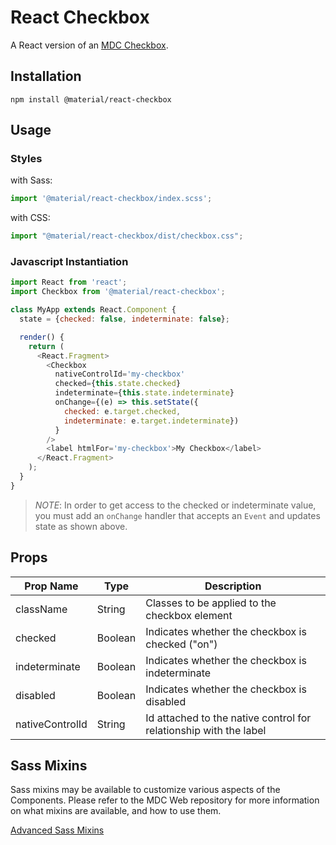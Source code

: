 # React Checkbox

A React version of an [MDC Checkbox](https://github.com/material-components/material-components-web/tree/master/packages/mdc-checkbox).

## Installation

```
npm install @material/react-checkbox
```

## Usage

### Styles

with Sass:
```js
import '@material/react-checkbox/index.scss';
```

with CSS:
```js
import "@material/react-checkbox/dist/checkbox.css";
```

### Javascript Instantiation

```js
import React from 'react';
import Checkbox from '@material/react-checkbox';

class MyApp extends React.Component {
  state = {checked: false, indeterminate: false};

  render() {
    return (
      <React.Fragment>
        <Checkbox
          nativeControlId='my-checkbox'
          checked={this.state.checked}
          indeterminate={this.state.indeterminate}
          onChange={(e) => this.setState({
            checked: e.target.checked,
            indeterminate: e.target.indeterminate})
          }
        />
        <label htmlFor='my-checkbox'>My Checkbox</label>
      </React.Fragment>
    );
  }
}
```

> _NOTE_: In order to get access to the checked or indeterminate value, you must add an `onChange` handler that accepts an `Event` and updates state as shown above.

## Props

Prop Name | Type | Description
--- | --- | ---
className | String | Classes to be applied to the checkbox element
checked | Boolean | Indicates whether the checkbox is checked ("on")
indeterminate | Boolean | Indicates whether the checkbox is indeterminate
disabled | Boolean | Indicates whether the checkbox is disabled
nativeControlId | String | Id attached to the native control for relationship with the label

## Sass Mixins

Sass mixins may be available to customize various aspects of the Components. Please refer to the
MDC Web repository for more information on what mixins are available, and how to use them.

[Advanced Sass Mixins](https://github.com/material-components/material-components-web/blob/master/packages/mdc-checkbox/README.md#sass-mixins)

